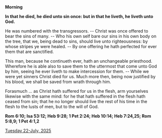 **Morning**

**In that he died, he died unto sin once: but in that he liveth, he liveth unto God.**
 
He was numbered with the transgressors. -- Christ was once offered to bear the sins of many. -- Who his own self bare our sins in his own body on the tree, that we, being dead to sins, should live unto righteousness: by whose stripes ye were healed. -- By one offering he hath perfected for ever them that are sanctified.
 
This man, because he continueth ever, hath an unchangeable priesthood. Wherefore he is able also to save them to the uttermost that come unto God by him, seeing he ever liveth to make intercession for them. -- While we were yet sinners Christ died for us. Much more then, being now justified by his blood, we shall be saved from wrath through him.
 
Forasmuch ... as Christ hath suffered for us in the flesh, arm yourselves likewise with the same mind: for he that hath suffered in the flesh hath ceased from sin; that he no longer should live the rest of his time in the flesh to the lusts of men, but to the will of God.  

**Rom 6:10; Isa 53:12; Heb 9:28; 1 Pet 2:24; Heb 10:14; Heb 7:24,25; Rom 5:8,9; 1 Pet 4:1,2**

[Tuesday 22-July, 2025](https://t.me/daily_light)

